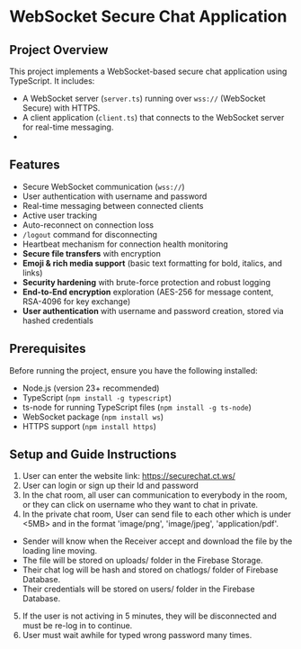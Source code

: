 # WebSocket Secure Chat Application

## Project Overview

This project implements a WebSocket-based secure chat application using TypeScript. It includes:

- A WebSocket server (`server.ts`) running over `wss://` (WebSocket Secure) with HTTPS.  
- A client application (`client.ts`) that connects to the WebSocket server for real-time messaging.
- 

## Features

- Secure WebSocket communication (`wss://`)  
- User authentication with username and password  
- Real-time messaging between connected clients  
- Active user tracking  
- Auto-reconnect on connection loss  
- `/logout` command for disconnecting  
- Heartbeat mechanism for connection health monitoring
-  **Secure file transfers** with encryption  
- **Emoji & rich media support** (basic text formatting for bold, italics, and links)  
- **Security hardening** with brute-force protection and robust logging  
- **End-to-End encryption** exploration (AES-256 for message content, RSA-4096 for key exchange)  
- **User authentication** with username and password creation, stored via hashed credentials  


## Prerequisites

Before running the project, ensure you have the following installed:

- Node.js (version 23+ recommended)  
- TypeScript (`npm install -g typescript`)  
- ts-node for running TypeScript files (`npm install -g ts-node`)  
- WebSocket package (`npm install ws`)  
- HTTPS support (`npm install https`)

## Setup and Guide Instructions

1. User can enter the website link:
    https://securechat.ct.ws/
2. User can login or sign up their Id and password
3.  In the chat room, all user can communication to everybody in the room, or they can click on username who they want to chat in private.
4. In the private chat room, User can send file to each other which is under <5MB> and in the format 'image/png', 'image/jpeg', 'application/pdf'.
- Sender will know when the Receiver accept and download the file by the loading line moving.
- The file will be stored on uploads/ folder in the Firebase Storage.
- Their chat log will be hash and stored on chatlogs/ folder of Firebase Database.
- Their credentials will be stored on users/ folder in the Firebase Database. 
5. If the user is not activing in 5 minutes, they will be disconnected and must be re-log in to continue.
6. User must wait awhile for typed wrong password many times.
